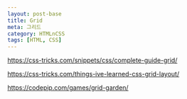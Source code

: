 ```yaml
---
layout: post-base
title: Grid
meta: 그리드
category: HTMLnCSS
tags: [HTML, CSS]
---
```

<https://css-tricks.com/snippets/css/complete-guide-grid/>

<https://css-tricks.com/things-ive-learned-css-grid-layout/>

<https://codepip.com/games/grid-garden/>
